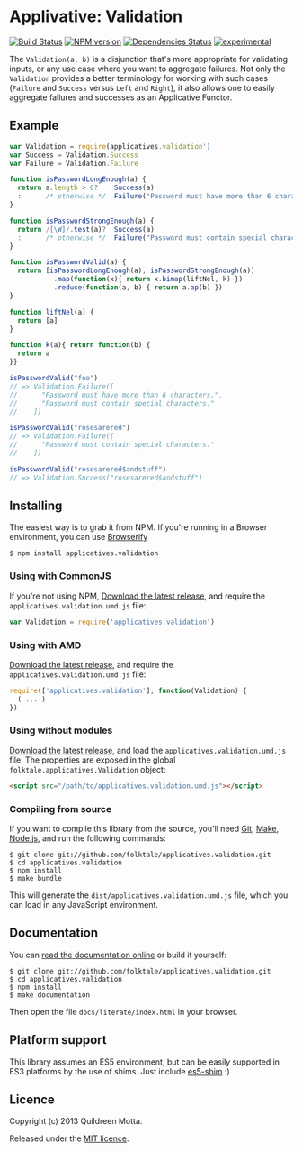 Applivative: Validation
=======================

[![Build Status](https://secure.travis-ci.org/folktale/applicatives.validation.png?branch=master)](https://travis-ci.org/folktale/applicatives.validation)
[![NPM version](https://badge.fury.io/js/applicatives.validation.png)](http://badge.fury.io/js/applicatives.validation)
[![Dependencies Status](https://david-dm.org/folktale/applicatives.validation.png)](https://david-dm.org/folktale/applicatives.validation)
[![experimental](http://hughsk.github.io/stability-badges/dist/experimental.svg)](http://github.com/hughsk/stability-badges)

The `Validation(a, b)` is a disjunction that's more appropriate for validating
inputs, or any use case where you want to aggregate failures. Not only the
`Validation` provides a better terminology for working with such cases
(`Failure` and `Success` versus `Left` and `Right`), it also allows one to
easily aggregate failures and successes as an Applicative Functor.


## Example

```js
var Validation = require(applicatives.validation')
var Success = Validation.Success
var Failure = Validation.Failure

function isPasswordLongEnough(a) {
  return a.length > 6?    Success(a)
  :      /* otherwise */  Failure("Password must have more than 6 characters")
}

function isPasswordStrongEnough(a) {
  return /[\W]/.test(a)?  Success(a)
  :      /* otherwise */  Failure("Password must contain special characters")
}

function isPasswordValid(a) {
  return [isPasswordLongEnough(a), isPasswordStrongEnough(a)]
           .map(function(x){ return x.bimap(liftNel, k) })
           .reduce(function(a, b) { return a.ap(b) })
}

function liftNel(a) {
  return [a]
}

function k(a){ return function(b) {
  return a
}}

isPasswordValid("foo")
// => Validation.Failure([
//      "Password must have more than 6 characters.",
//      "Password must contain special characters."
//    ])

isPasswordValid("rosesarered")
// => Validation.Failure([
//      "Password must contain special characters."
//    ])

isPasswordValid("rosesarered$andstuff")
// => Validation.Success("rosesarered$andstuff")
```


## Installing

The easiest way is to grab it from NPM. If you're running in a Browser
environment, you can use [Browserify][]

    $ npm install applicatives.validation


### Using with CommonJS

If you're not using NPM, [Download the latest release][release], and require
the `applicatives.validation.umd.js` file:

```js
var Validation = require('applicatives.validation')
```


### Using with AMD

[Download the latest release][release], and require the `applicatives.validation.umd.js`
file:

```js
require(['applicatives.validation'], function(Validation) {
  ( ... )
})
```


### Using without modules

[Download the latest release][release], and load the `applicatives.validation.umd.js`
file. The properties are exposed in the global `folktale.applicatives.Validation` object:

```html
<script src="/path/to/applicatives.validation.umd.js"></script>
```


### Compiling from source

If you want to compile this library from the source, you'll need [Git][],
[Make][], [Node.js][], and run the following commands:

    $ git clone git://github.com/folktale/applicatives.validation.git
    $ cd applicatives.validation
    $ npm install
    $ make bundle
    
This will generate the `dist/applicatives.validation.umd.js` file, which you can load in
any JavaScript environment.

    
## Documentation

You can [read the documentation online][docs] or build it yourself:

    $ git clone git://github.com/folktale/applicatives.validation.git
    $ cd applicatives.validation
    $ npm install
    $ make documentation

Then open the file `docs/literate/index.html` in your browser.


## Platform support

This library assumes an ES5 environment, but can be easily supported in ES3
platforms by the use of shims. Just include [es5-shim][] :)


## Licence

Copyright (c) 2013 Quildreen Motta.

Released under the [MIT licence](https://github.com/folktale/applicatives.validation/blob/master/LICENCE).

<!-- links -->
[Fantasy Land]: https://github.com/fantasyland/fantasy-land
[Browserify]: http://browserify.org/
[release]: https://github.com/folktale/applicatives.validation/releases/download/v0.2.0/applicatives.validation-0.2.0.tar.gz
[Git]: http://git-scm.com/
[Make]: http://www.gnu.org/software/make/
[Node.js]: http://nodejs.org/
[es5-shim]: https://github.com/kriskowal/es5-shim
[docs]: http://folktale.github.io/applicatives.validation
